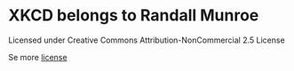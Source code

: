 # XKCD belongs to Randall Munroe

Licensed under Creative Commons Attribution-NonCommercial 2.5 License

Se more [license](http://xkcd.com/license.html)
